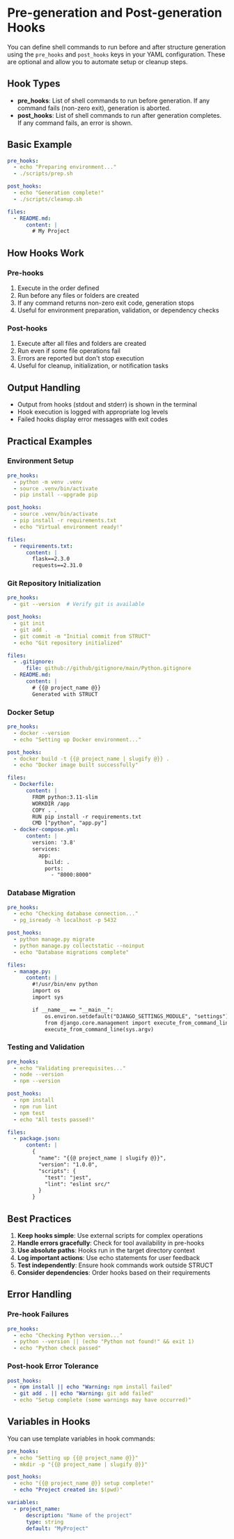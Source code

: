 # Pre-generation and Post-generation Hooks

You can define shell commands to run before and after structure generation using the `pre_hooks` and `post_hooks` keys in your YAML configuration. These are optional and allow you to automate setup or cleanup steps.

## Hook Types

- **pre_hooks**: List of shell commands to run before generation. If any command fails (non-zero exit), generation is aborted.
- **post_hooks**: List of shell commands to run after generation completes. If any command fails, an error is shown.

## Basic Example

```yaml
pre_hooks:
  - echo "Preparing environment..."
  - ./scripts/prep.sh

post_hooks:
  - echo "Generation complete!"
  - ./scripts/cleanup.sh

files:
  - README.md:
      content: |
        # My Project
```

## How Hooks Work

### Pre-hooks

1. Execute in the order defined
2. Run before any files or folders are created
3. If any command returns non-zero exit code, generation stops
4. Useful for environment preparation, validation, or dependency checks

### Post-hooks

1. Execute after all files and folders are created
2. Run even if some file operations fail
3. Errors are reported but don't stop execution
4. Useful for cleanup, initialization, or notification tasks

## Output Handling

- Output from hooks (stdout and stderr) is shown in the terminal
- Hook execution is logged with appropriate log levels
- Failed hooks display error messages with exit codes

## Practical Examples

### Environment Setup

```yaml
pre_hooks:
  - python -m venv .venv
  - source .venv/bin/activate
  - pip install --upgrade pip

post_hooks:
  - source .venv/bin/activate
  - pip install -r requirements.txt
  - echo "Virtual environment ready!"

files:
  - requirements.txt:
      content: |
        flask==2.3.0
        requests==2.31.0
```

### Git Repository Initialization

```yaml
pre_hooks:
  - git --version  # Verify git is available

post_hooks:
  - git init
  - git add .
  - git commit -m "Initial commit from STRUCT"
  - echo "Git repository initialized"

files:
  - .gitignore:
      file: github://github/gitignore/main/Python.gitignore
  - README.md:
      content: |
        # {{@ project_name @}}
        Generated with STRUCT
```

### Docker Setup

```yaml
pre_hooks:
  - docker --version
  - echo "Setting up Docker environment..."

post_hooks:
  - docker build -t {{@ project_name | slugify @}} .
  - echo "Docker image built successfully"

files:
  - Dockerfile:
      content: |
        FROM python:3.11-slim
        WORKDIR /app
        COPY . .
        RUN pip install -r requirements.txt
        CMD ["python", "app.py"]
  - docker-compose.yml:
      content: |
        version: '3.8'
        services:
          app:
            build: .
            ports:
              - "8000:8000"
```

### Database Migration

```yaml
pre_hooks:
  - echo "Checking database connection..."
  - pg_isready -h localhost -p 5432

post_hooks:
  - python manage.py migrate
  - python manage.py collectstatic --noinput
  - echo "Database migrations complete"

files:
  - manage.py:
      content: |
        #!/usr/bin/env python
        import os
        import sys

        if __name__ == "__main__":
            os.environ.setdefault("DJANGO_SETTINGS_MODULE", "settings")
            from django.core.management import execute_from_command_line
            execute_from_command_line(sys.argv)
```

### Testing and Validation

```yaml
pre_hooks:
  - echo "Validating prerequisites..."
  - node --version
  - npm --version

post_hooks:
  - npm install
  - npm run lint
  - npm test
  - echo "All tests passed!"

files:
  - package.json:
      content: |
        {
          "name": "{{@ project_name | slugify @}}",
          "version": "1.0.0",
          "scripts": {
            "test": "jest",
            "lint": "eslint src/"
          }
        }
```

## Best Practices

1. **Keep hooks simple**: Use external scripts for complex operations
2. **Handle errors gracefully**: Check for tool availability in pre-hooks
3. **Use absolute paths**: Hooks run in the target directory context
4. **Log important actions**: Use echo statements for user feedback
5. **Test independently**: Ensure hook commands work outside STRUCT
6. **Consider dependencies**: Order hooks based on their requirements

## Error Handling

### Pre-hook Failures

```yaml
pre_hooks:
  - echo "Checking Python version..."
  - python --version || (echo "Python not found!" && exit 1)
  - echo "Python check passed"
```

### Post-hook Error Tolerance

```yaml
post_hooks:
  - npm install || echo "Warning: npm install failed"
  - git add . || echo "Warning: git add failed"
  - echo "Setup complete (some warnings may have occurred)"
```

## Variables in Hooks

You can use template variables in hook commands:

```yaml
pre_hooks:
  - echo "Setting up {{@ project_name @}}"
  - mkdir -p "{{@ project_name | slugify @}}"

post_hooks:
  - echo "{{@ project_name @}} setup complete!"
  - echo "Project created in: $(pwd)"

variables:
  - project_name:
      description: "Name of the project"
      type: string
      default: "MyProject"
```

